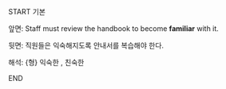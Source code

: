 START
기본

앞면:
Staff must review the handbook to become **familiar** with it.


뒷면:
직원들은 익숙해지도록 안내서를 복습해야 한다.


해석:
{형} 익숙한 , 친숙한

<!--ID: 1740392419690-->
END